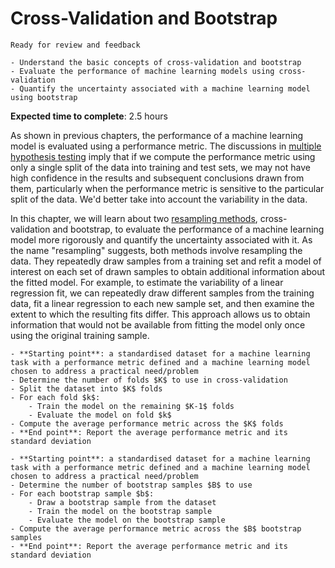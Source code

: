 # Cross-Validation and Bootstrap

<!-- Capitalise initials. As compact as possible, prefer ONE line. -->
<!-- We use **UK** English spelling. -->
<!-- File names should be all lowercase, with words separated by hyphens (-), and no spaces.  Each chapter must include an "overview.md" and "quiz-sum-ref.md"-->

```{admonition} Status
Ready for review and feedback
```

```{admonition} Objectives
- Understand the basic concepts of cross-validation and bootstrap
- Evaluate the performance of machine learning models using cross-validation
- Quantify the uncertainty associated with a machine learning model using bootstrap
```

**Expected time to complete**: 2.5 hours

As shown in previous chapters, the performance of a machine learning model is evaluated using a performance metric. The discussions in [multiple hypothesis testing](https://pykale.github.io/transparentML/04-hypo-test-sw-dev/hypothesis-testing.html#multiple-hypothesis-testing) imply that if we compute the performance metric using only a single split of the data into training and test sets, we may not have high confidence in the results and subsequent conclusions drawn from them, particularly when the performance metric is sensitive to the particular split of the data. We'd better take into account the variability in the data.

In this chapter, we will learn about two [resampling methods](https://en.wikipedia.org/wiki/Resampling_(statistics)), cross-validation and bootstrap, to evaluate the performance of a machine learning model more rigorously and quantify the uncertainty associated with it. As the name "resampling" suggests, both methods involve resampling the data. They repeatedly draw samples from a training set and refit a model of interest on each set of drawn samples to obtain additional information about the fitted model. For example, to estimate the variability of a linear regression fit, we can repeatedly draw different samples from the training data, fit a linear regression to each new sample set, and then examine the extent to which the resulting fits differ. This approach allows us to obtain information that would not be available from fitting the model only once using the original training sample.

```{admonition} Process transparency: $K$-fold cross-validation
- **Starting point**: a standardised dataset for a machine learning task with a performance metric defined and a machine learning model chosen to address a practical need/problem
- Determine the number of folds $K$ to use in cross-validation
- Split the dataset into $K$ folds
- For each fold $k$:
    - Train the model on the remaining $K-1$ folds
    - Evaluate the model on fold $k$
- Compute the average performance metric across the $K$ folds
- **End point**: Report the average performance metric and its standard deviation
```

```{admonition} Process transparency: bootstrap
- **Starting point**: a standardised dataset for a machine learning task with a performance metric defined and a machine learning model chosen to address a practical need/problem
- Determine the number of bootstrap samples $B$ to use
- For each bootstrap sample $b$:
    - Draw a bootstrap sample from the dataset
    - Train the model on the bootstrap sample
    - Evaluate the model on the bootstrap sample
- Compute the average performance metric across the $B$ bootstrap samples
- **End point**: Report the average performance metric and its standard deviation
```
